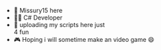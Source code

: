 - 👋 Missury15 here
- 👨‍💻 C# Developer
- 👾 uploading my scripts here just              
     4 fun
- 🎮 Hoping i will sometime make an 
     video game 😄
